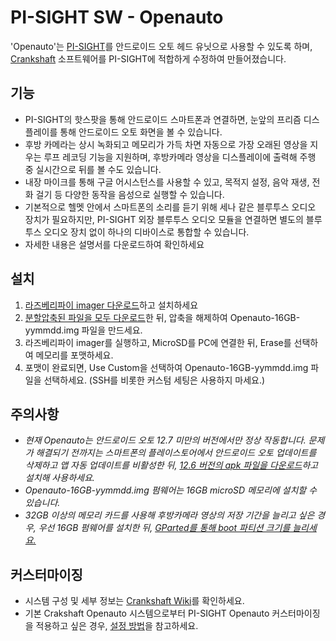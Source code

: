 # PI-SIGHT SW - Openauto

'Openauto'는 [PI-SIGHT](https://github.com/younsj97/PI-SIGHT_Helmet_HUD)를 안드로이드 오토 헤드 유닛으로 사용할 수 있도록 하며, [Crankshaft](https://github.com/opencardev/crankshaft) 소프트웨어를 PI-SIGHT에 적합하게 수정하여 만들어졌습니다.


## 기능

 - PI-SIGHT의 핫스팟을 통해 안드로이드 스마트폰과 연결하면, 눈앞의 프리즘 디스플레이를 통해 안드로이드 오토 화면을 볼 수 있습니다.
 - 후방 카메라는 상시 녹화되고 메모리가 가득 차면 자동으로 가장 오래된 영상을 지우는 루프 레코딩 기능을 지원하며, 후방카메라 영상을 디스플레이에 출력해 주행 중 실시간으로 뒤를 볼 수도 있습니다. 
 - 내장 마이크를 통해 구글 어시스턴스를 사용할 수 있고, 목적지 설정, 음악 재생, 전화 걸기 등 다양한 동작을 음성으로 실행할 수 있습니다.
 - 기본적으로 헬멧 안에서 스마트폰의 소리를 듣기 위해 세나 같은 블루투스 오디오 장치가 필요하지만, PI-SIGHT 외장 블루투스 오디오 모듈을 연결하면 별도의 블루투스 오디오 장치 없이 하나의 디바이스로 통합할 수 있습니다.
 - 자세한 내용은 설명서를 다운로드하여 확인하세요


## 설치

 1. [라즈베리파이 imager 다운로드](https://www.raspberrypi.com/software/)하고 설치하세요
 2. [분할압축된 파일을 모두 다운로드](http://naver.me/IxscSsEt)한 뒤, 압축을 해제하여 Openauto-16GB-yymmdd.img 파일을 만드세요.
 3. 라즈베리파이 imager를 실행하고, MicroSD를 PC에 연결한 뒤, Erase를 선택하여 메모리를 포맷하세요.
 4. 포맷이 완료되면, Use Custom을 선택하여 Openauto-16GB-yymmdd.img 파일을 선택하세요. (SSH를 비롯한 커스텀 세팅은 사용하지 마세요.)


## 주의사항

 - _현재 Openauto는 안드로이드 오토 12.7 미만의 버전에서만 정상 작동합니다. 문제가 해결되기 전까지는 스마트폰의 플레이스토어에서 안드로이드 오토 업데이트를 삭제하고 앱 자동 업데이트를 비활성한 뒤, [12.6 버전의 apk 파일을 다운로드](https://www.apkmirror.com/apk/google-inc/android-auto/android-auto-12-6-6432-release/android-auto-12-6-643254-release-android-apk-download/)하고 설치해 사용하세요._
 - _Openauto-16GB-yymmdd.img 펌웨어는 16GB microSD 메모리에 설치할 수 있습니다._
 - _32GB 이상의 메모리 카드를 사용해 후방카메라 영상의 저장 기간을 늘리고 싶은 경우, 우선 16GB 펌웨어를 설치한 뒤, [GParted를 통해 boot 파티션 크기를 늘리세요.](https://learn.adafruit.com/resizing-raspberry-pi-boot-partition/edit-partitions)_


## 커스터마이징

 - 시스템 구성 및 세부 정보는 [Crankshaft Wiki](https://github.com/opencardev/crankshaft/wiki/Getting-started-with-Crankshaft)를 확인하세요.
 - 기본 Crakshaft Openauto 시스템으로부터 PI-SIGHT Openauto 커스터마이징을 적용하고 싶은 경우, [설정 방법](https://vudev.notion.site/Openauto-1872b35c59624c85a099c0787b978a32?pvs=4)을 참고하세요.
